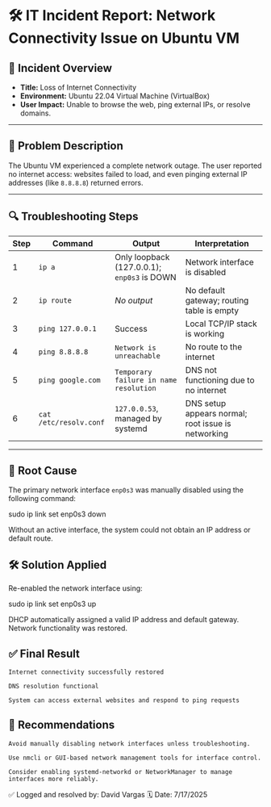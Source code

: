 # 🛠️ IT Incident Report: Network Connectivity Issue on Ubuntu VM

## 📌 Incident Overview
- **Title:** Loss of Internet Connectivity  
- **Environment:** Ubuntu 22.04 Virtual Machine (VirtualBox)  
- **User Impact:** Unable to browse the web, ping external IPs, or resolve domains.

---

## 🧾 Problem Description
The Ubuntu VM experienced a complete network outage. The user reported no internet access: websites failed to load, and even pinging external IP addresses (like `8.8.8.8`) returned errors.

---

## 🔍 Troubleshooting Steps

| Step | Command | Output | Interpretation |
|------|---------|--------|----------------|
| 1 | `ip a` | Only loopback (127.0.0.1); `enp0s3` is DOWN | Network interface is disabled |
| 2 | `ip route` | *No output* | No default gateway; routing table is empty |
| 3 | `ping 127.0.0.1` | Success | Local TCP/IP stack is working |
| 4 | `ping 8.8.8.8` | `Network is unreachable` | No route to the internet |
| 5 | `ping google.com` | `Temporary failure in name resolution` | DNS not functioning due to no internet |
| 6 | `cat /etc/resolv.conf` | `127.0.0.53`, managed by systemd | DNS setup appears normal; root issue is networking |

---

## 🧩 Root Cause
The primary network interface `enp0s3` was manually disabled using the following command:

sudo ip link set enp0s3 down

Without an active interface, the system could not obtain an IP address or default route.



## 🛠️ Solution Applied

Re-enabled the network interface using:

sudo ip link set enp0s3 up

DHCP automatically assigned a valid IP address and default gateway. Network functionality was restored.


## ✅ Final Result

    Internet connectivity successfully restored

    DNS resolution functional

    System can access external websites and respond to ping requests

## 📌 Recommendations

    Avoid manually disabling network interfaces unless troubleshooting.

    Use nmcli or GUI-based network management tools for interface control.

    Consider enabling systemd-networkd or NetworkManager to manage interfaces more reliably.

✅ Logged and resolved by: David Vargas
🗓️ Date: 7/17/2025
